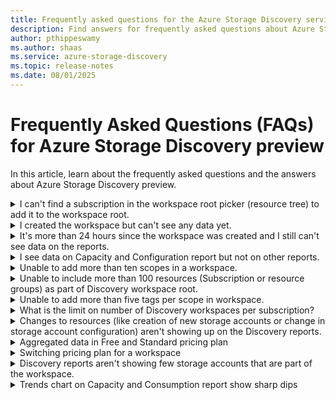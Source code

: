 ```yaml
---
title: Frequently asked questions for the Azure Storage Discovery service | Microsoft Docs
description: Find answers for frequently asked questions about Azure Storage Discovery.
author: pthippeswamy
ms.author: shaas
ms.service: azure-storage-discovery
ms.topic: release-notes
ms.date: 08/01/2025
---
```

# Frequently Asked Questions (FAQs) for Azure Storage Discovery preview

In this article, learn about the frequently asked questions and the answers about Azure Storage Discovery preview.

<details>
<summary> I can't find a subscription in the workspace root picker (resource tree) to add it to the workspace root.</summary>

- Verify you are in the correct Tenant and the subscription is selected.
- Navigate to Settings (right-hand corner on Portal) and "Directories and Subscriptions"
- Select the "All Subscription" drop-down to verify if the subscription is selected. If the subscription isn't selected here, it will not show up on the 'Add workspace root' flow.

</details>

<details>
<summary>I created the workspace but can't see any data yet.</summary>

Once the Discovery workspace is created, it can take up to 24 hours for the data to show up on Reports.

</details>

<details>
<summary>It's more than 24 hours since the workspace was created and I still can't see data on the reports.</summary>

- Verify discovery resource has a valid "Scope" defined.
- Verify the ARM tags specified in the "Scope" matches the tags present on the storage accounts that you want to capture insights on. Tag values are case-sensitive. Verify that the tags match exactly.
- Verify the subscription or resource group added as workspace roots have storage accounts present.
- If still no data is shown on the reports after 24 hours of creation, contact [Azure Support](https://portal.azure.com/#blade/Microsoft_Azure_Support/HelpAndSupportBlade/overview).

</details>

<details>
<summary>I see data on Capacity and Configuration report but not on other reports.</summary>

Activity, Security, and Consumption reports show insights only for Standard pricing plan and not for Free plan. Verify your workspace's pricing plan and upgrade if needed.

</details>

<details>
<summary>Unable to add more than ten scopes in a workspace.</summary>

Discovery workspace has a default limit of ten scopes per workspace. Support team may be contacted with a request to increase this limit if needed. Provide the tenantID, SubscriptionID where you would want this limit to be increased.

</details>

<details>
<summary>Unable to include more than 100 resources (Subscription or resource groups) as part of Discovery workspace root.</summary>

Discovery workspace has a default limit of 100 workspace roots per workspace. Support team may be contacted with a request to increase this limit if needed. Provide the tenantID, SubscriptionID where you would want this limit to be increased.

</details>

<details>
<summary>Unable to add more than five tags per scope in workspace.</summary>

Discovery workspace has a default limit of five ARM tags per scopes in each workspace. Support team may be contacted with a request to increase this limit if needed. Provide the tenantID, SubscriptionID where you would want this limit to be increased.

</details>

<details>
<summary>What is the limit on number of Discovery workspaces per subscription?</summary>

Discovery has a limit of 10 workspaces allowed per subscription per region. Support team may be contacted with a request to increase this limit if needed. Provide the tenantID, SubscriptionID where you would want this limit to be increased.

</details>

<details>
<summary>Changes to resources (like creation of new storage accounts or change in storage account configuration) aren't showing up on the Discovery reports.</summary>

It takes up to 24 hours for any change in the resources to be reflected in the Discovery reports.

</details>

<details>
<summary>Aggregated data in Free and Standard pricing plan</summary>

Free pricing plan gets daily aggregates of data whereas Standard pricing plan gets hourly aggregates of data.

</details>

<details>
<summary>Switching pricing plan for a workspace</summary>

If a workspace is downgraded from Standard pricing plan to Free, previously aggregated data be deleted and free plan will only get the default 15 days of historical data retained over 15 days. User must be careful while downgrading a workspace as the data once lost can't be recovered.

</details>

<details>
<summary>Discovery reports aren't showing few storage accounts that are part of the workspace.</summary>

- Verify if the storage account was created less than 24 hours ago. Discovery reports take upto 24 hours to show any changes to the resources like adding new storage accounts or blobs.
- Verify if ARM tags are still intact on the storage accounts and they match to the tags configured in the workspace's scope.
- Ensure the storage account has blobs in it. Empty storage accounts don't show up on the discovery reports.

</details>

<details>
<summary>Trends chart on Capacity and Consumption report show sharp dips</summary>
Trend graphs in the Capacity and Consumption reports may occasionally display temporary dips. This could be due to reporting issues and may not indicate actual changes in storage account metadata such as size or object count. To confirm, navigate to Storage browser under the storage account, which displays the object count and total data size.
</details>